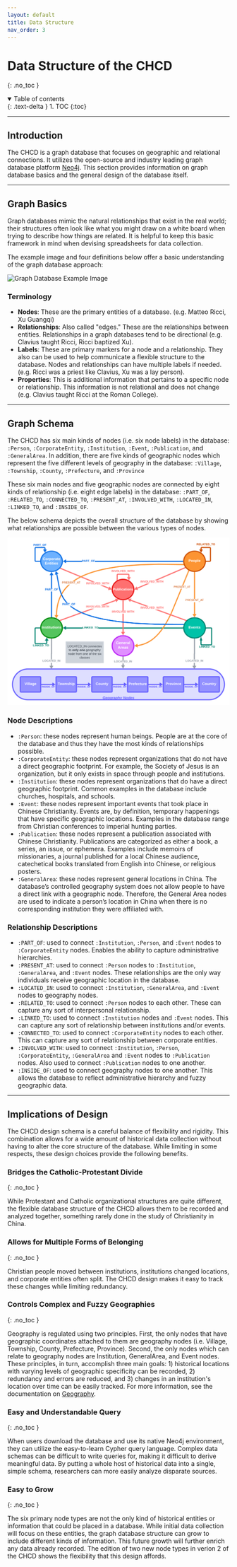 ```yaml
---
layout: default
title: Data Structure
nav_order: 3
---
```


# Data Structure of the CHCD
{: .no_toc }

<details open markdown="block">
  <summary>
    Table of contents
  </summary>
  {: .text-delta }
1. TOC
{:toc}
</details>

---

## Introduction

The CHCD is a graph database that focuses on geographic and relational connections. It utilizes the open-source and industry leading graph database platform [Neo4j](https://neo4j.com/). This section provides information on graph database basics and the general design of the database itself.

---

## Graph Basics
Graph databases mimic the natural relationships that exist in the real world; their structures often look like what you might draw on a white board when trying to describe how things are related. It is helpful to keep this basic framework in mind when devising spreadsheets for data collection.

The example image and four definitions below offer a basic understanding of the graph database approach:

![Graph Database Example Image](https://raw.githubusercontent.com/chcdatabase/data-collection/gh-pages/assets/images/graph_example.jpg)

### Terminology

- **Nodes**: These are the primary entities of a database. (e.g. Matteo Ricci, Xu Guangqi)
- **Relationships**: Also called "edges." These are the relationships between entities. Relationships in a graph databases tend to be directional (e.g. Clavius taught Ricci, Ricci baptized Xu).
- **Labels**: These are primary markers for a node and a relationship. They also can be used to help communicate a flexible structure to the database. Nodes and relationships can have multiple labels if needed. (e.g. Ricci was a priest like Clavius, Xu was a lay person).
- **Properties**: This is additional information that pertains to a specific node or relationship. This information is not relational and does not change (e.g. Clavius taught Ricci at the Roman College).

---

## Graph Schema
The CHCD has six main kinds of nodes (i.e. six node labels) in the database: `:Person`, `:CorporateEntity`, `:Institution`, `:Event`, `:Publication`, and `:GeneralArea`. In addition, there are five kinds of geographic nodes which represent the five different levels of geography in the database: `:Village`, `:Township`, `:County`, `:Prefecture`, and `:Province`

These six main nodes and five geographic nodes are connected by eight kinds of relationship (i.e. eight edge labels) in the database: `:PART_OF`, `:RELATED_TO`, `:CONNECTED_TO`, `:PRESENT_AT`, `:INVOLVED_WITH`, `:LOCATED_IN`, `:LINKED_TO`, and `:INSIDE_OF`.

The below schema depicts the overall structure of the database by showing what relationships are possible between the various types of nodes.

![CHCD Graph Database Design](https://raw.githubusercontent.com/chcdatabase/data-documentation/gh-pages/assets/images/CHCD_Schema.png)

### Node Descriptions

- `:Person`: these nodes represent human beings. People are at the core of the database and thus they have the most kinds of relationships possible.
- `:CorporateEntity`: these nodes represent organizations that do not have a direct geographic footprint. For example, the Society of Jesus is an organization, but it only exists in space through people and institutions.
- `:Institution`: these nodes represent organizations that do have a direct geographic footprint.  Common examples in the database include churches, hospitals, and schools.
- `:Event`: these nodes represent important events that took place in Chinese Christianity. Events are, by definition, temporary happenings that have specific geographic locations. Examples in the database range from Christian conferences to imperial hunting parties.
- `:Publication`: these nodes represent a publication associated with Chinese Christianity. Publications are categorized as either a book, a series, an issue, or ephemera. Examples include memoirs of missionaries, a journal published for a local Chinese audience, catechetical books translated from English into Chinese, or religious posters. 
- `:GeneralArea`: these nodes represent general locations in China. The database’s controlled geography system does not allow people to have a direct link with a geographic node. Therefore, the General Area nodes are used to indicate a person’s location in China when there is no corresponding institution they were affiliated with. 


### Relationship Descriptions

- `:PART_OF`: used to connect `:Institution`, `:Person`, and `:Event` nodes to `:CorporateEntity` nodes. Enables the ability to capture administrative hierarchies.
- `:PRESENT_AT`: used to connect `:Person` nodes to `:Institution`, `:GeneralArea`, and `:Event` nodes. These relationships are the only way individuals receive geographic location in the database.
- `:LOCATED_IN`: used to connect `:Institution`, `:GeneralArea`, and `:Event` nodes to geography nodes.
- `:RELATED_TO`: used to connect `:Person` nodes to each other. These can capture any sort of interpersonal relationship.
- `:LINKED_TO`: used to connect `:Institution` nodes and `:Event` nodes. This can capture any sort of relationship between institutions and/or events.
- `:CONNECTED_TO`: used to connect `:CorporateEntity` nodes to each other. This can capture any sort of relationship between corporate entities.
- `:INVOLVED_WITH`: used to connect `:Institution`, `:Person`, `:CorporateEntity`, `:GeneralArea` and `:Event` nodes to `:Publication` nodes. Also used to connect `:Publication` nodes to one another. 
- `:INSIDE_OF`: used to connect geography nodes to one another. This allows the database to reflect administrative hierarchy and fuzzy geographic data.


---

## Implications of Design
The CHCD design schema is a careful balance of flexibility and rigidity. This combination allows for a wide amount of historical data collection without having to alter the core structure of the database. While limiting in some respects, these design choices provide the following benefits.

### Bridges the Catholic-Protestant Divide
{: .no_toc }

While Protestant and Catholic organizational structures are quite different, the flexible database structure of the CHCD allows them to be recorded and analyzed together, something rarely done in the study of Christianity in China.

### Allows for Multiple Forms of Belonging
{: .no_toc }

Christian people moved between institutions, institutions changed locations, and corporate entities often split. The CHCD design makes it easy to track these changes while limiting redundancy.

### Controls Complex and Fuzzy Geographies
{: .no_toc }

Geography is regulated using two principles. First, the only nodes that have geographic coordinates attached to them are geography nodes (i.e. Village, Township, County, Prefecture, Province). Second, the only nodes which can relate to geography nodes are Institution, GeneralArea, and Event nodes. These principles, in turn, accomplish three main goals: 1) historical locations with varying levels of geographic specificity can be recorded, 2) redundancy and errors are reduced, and 3) changes in an institution's location over time can be easily tracked. For more information, see the documentation on [Geography](https://chcdatabase.github.io/data-collection/docs/geography/).

### Easy and Understandable Query
{: .no_toc }

When users download the database and use its native Neo4j environment, they can utilize the easy-to-learn Cypher query language. Complex data schemas can be difficult to write queries for, making it difficult to derive meaningful data. By putting a whole host of historical data into a single, simple schema, researchers can more easily analyze disparate sources.

### Easy to Grow
{: .no_toc }

The six primary node types are not the only kind of historical entities or information that could be placed in a database. While initial data collection will focus on these entities, the graph database structure can grow to include different kinds of information. This future growth will further enrich any data already recorded. The edition of two new node types in verion 2 of the CHCD shows the flexibility that this design affords. 
